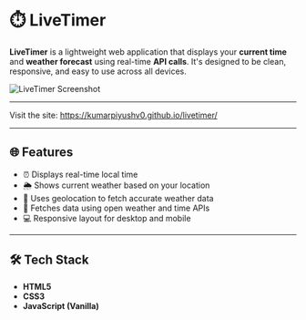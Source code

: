 # ⏱️ LiveTimer

**LiveTimer** is a lightweight web application that displays your **current time** and **weather forecast** using real-time **API calls**. It's designed to be clean, responsive, and easy to use across all devices.

![LiveTimer Screenshot](https://github.com/user-attachments/assets/dc6f2d18-7247-4319-932b-2b27d5f49ef4)

---
Visit the site: https://kumarpiyushv0.github.io/livetimer/

---

## 🌐 Features

- ⏰ Displays real-time local time
- 🌦️ Shows current weather based on your location
- 📍 Uses geolocation to fetch accurate weather data
- 📡 Fetches data using open weather and time APIs
- 💻 Responsive layout for desktop and mobile

---

## 🛠️ Tech Stack

- **HTML5**
- **CSS3**
- **JavaScript (Vanilla)**
